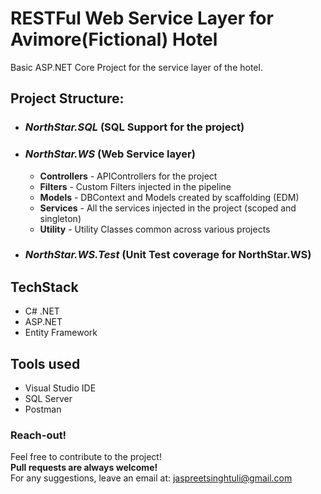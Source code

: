 # RESTFul Web Service Layer for Avimore(Fictional) Hotel
Basic ASP.NET Core Project for the service layer of the hotel. </br>

## Project Structure:
* ### *NorthStar.SQL* (SQL Support for the project)
* ### *NorthStar.WS* (Web Service layer)
  * **Controllers** - APIControllers for the project
  * **Filters** - Custom Filters injected in the pipeline
  * **Models** - DBContext and Models created by scaffolding (EDM)
  * **Services** - All the services injected in the project (scoped and singleton)
  * **Utility** - Utility Classes common across various projects
* ### *NorthStar.WS.Test* (Unit Test coverage for NorthStar.WS)

## TechStack
* C# .NET
* ASP.NET
* Entity Framework

## Tools used
* Visual Studio IDE
* SQL Server
* Postman

### Reach-out!
Feel free to contribute to the project! </br>
**Pull requests are always welcome!**</br>
For any suggestions, leave an email at: jaspreetsinghtuli@gmail.com
